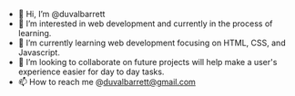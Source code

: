 - 👋 Hi, I’m @duvalbarrett
- 👀 I’m interested in web development and currently in the process of learning.
- 🌱 I’m currently learning web development focusing on HTML, CSS, and Javascript.
- 💞️ I’m looking to collaborate on future projects will help make a user's experience easier for day to day tasks.
- 📫 How to reach me @duvalbarrett@gmail.com

<!---
duvalbarrett/duvalbarrett is a ✨ special ✨ repository because its `README.md` (this file) appears on your GitHub profile.
You can click the Preview link to take a look at your changes.
--->






